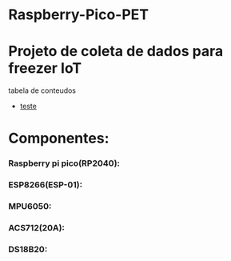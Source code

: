 # Raspberry-Pico-PET
# Projeto de coleta de dados para freezer IoT

tabela de conteudos 

  * [teste](#Componentes:) 





# Componentes:

###   Raspberry pi pico(RP2040):

###   ESP8266(ESP-01):

###   MPU6050:

###   ACS712(20A):

###   DS18B20:
